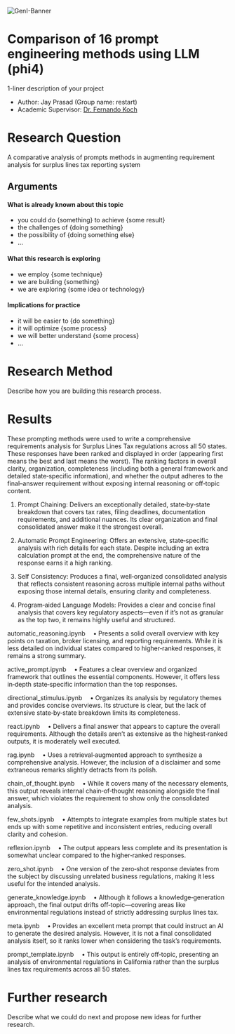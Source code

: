 ![GenI-Banner](https://github.com/genilab-fau/genial-fau.github.io/blob/8f1a2d3523f879e1082918c7bba19553cb6e7212/images/geni-lab-banner.png?raw=true)

# Comparison of 16 prompt engineering methods using LLM (phi4)
1-liner description of your project

<!-- WHEN APPLICABLE, REMOVE THE COMMENT MARK AND COMPLETE
This is a response to the Assignment part of the COURSE.
-->

* Author: Jay Prasad (Group name: restart)
* Academic Supervisor: [Dr. Fernando Koch](http://www.fernandokoch.me)

  
# Research Question 

A comparative analysis of prompts methods in augmenting requirement analysis for surplus lines tax reporting system


## Arguments

#### What is already known about this topic

* you could do {something} to achieve {some result}
* the challenges of {doing something}
* the possibility of {doing something else}
* ...

#### What this research is exploring

<!-- Free-format; use the topics that are applicable to your exploration  -->

* we employ {some technique}
* we are building {something}
* we are exploring {some idea or technology}

#### Implications for practice

<!-- Free-format; use the topics that are applicable to your exploration  -->

* it will be easier to {do something}
* it will optimize {some process}
* we will better understand {some process}
* ...

# Research Method

Describe how you are building this research process.

<!-- WHEN APPLICABLE AND AVAILABLE -->

# Results

These prompting methods were used to write a comprehensive requirements analysis for Surplus Lines Tax regulations across all 50 states. These responses have been ranked and displayed in order (appearing first means the best and last means the worst). The ranking factors in overall clarity, organization, completeness (including both a general framework and detailed state‐specific information), and whether the output adheres to the final–answer requirement without exposing internal reasoning or off‐topic content. 

1. Prompt Chaining: Delivers an exceptionally detailed, state‑by‑state breakdown that covers tax rates, filing deadlines, documentation requirements, and additional nuances. Its clear organization and final consolidated answer make it the strongest overall.

2. Automatic Prompt Engineering: Offers an extensive, state‑specific analysis with rich details for each state. Despite including an extra calculation prompt at the end, the comprehensive nature of the response earns it a high ranking.

3. Self Consistency: Produces a final, well‐organized consolidated analysis that reflects consistent reasoning across multiple internal paths without exposing those internal details, ensuring clarity and completeness.

4. Program‑aided Language Models: Provides a clear and concise final analysis that covers key regulatory aspects—even if it’s not as granular as the top two, it remains highly useful and structured.

automatic_reasoning.ipynb
 • Presents a solid overall overview with key points on taxation, broker licensing, and reporting requirements. While it is less detailed on individual states compared to higher‐ranked responses, it remains a strong summary.

active_prompt.ipynb
 • Features a clear overview and organized framework that outlines the essential components. However, it offers less in‑depth state‑specific information than the top responses.

directional_stimulus.ipynb
 • Organizes its analysis by regulatory themes and provides concise overviews. Its structure is clear, but the lack of extensive state‑by‑state breakdown limits its completeness.

react.ipynb
 • Delivers a final answer that appears to capture the overall requirements. Although the details aren’t as extensive as the highest‐ranked outputs, it is moderately well executed.

rag.ipynb
 • Uses a retrieval‑augmented approach to synthesize a comprehensive analysis. However, the inclusion of a disclaimer and some extraneous remarks slightly detracts from its polish.

chain_of_thought.ipynb
 • While it covers many of the necessary elements, this output reveals internal chain‑of‑thought reasoning alongside the final answer, which violates the requirement to show only the consolidated analysis.

few_shots.ipynb
 • Attempts to integrate examples from multiple states but ends up with some repetitive and inconsistent entries, reducing overall clarity and cohesion.

reflexion.ipynb
 • The output appears less complete and its presentation is somewhat unclear compared to the higher‑ranked responses.

zero_shot.ipynb
 • One version of the zero‑shot response deviates from the subject by discussing unrelated business regulations, making it less useful for the intended analysis.

generate_knowledge.ipynb
 • Although it follows a knowledge‐generation approach, the final output drifts off‑topic—covering areas like environmental regulations instead of strictly addressing surplus lines tax.

meta.ipynb
 • Provides an excellent meta prompt that could instruct an AI to generate the desired analysis. However, it is not a final consolidated analysis itself, so it ranks lower when considering the task’s requirements.

prompt_template.ipynb
 • This output is entirely off‑topic, presenting an analysis of environmental regulations in California rather than the surplus lines tax requirements across all 50 states.

# Further research

Describe what we could do next and propose new ideas for further research.
